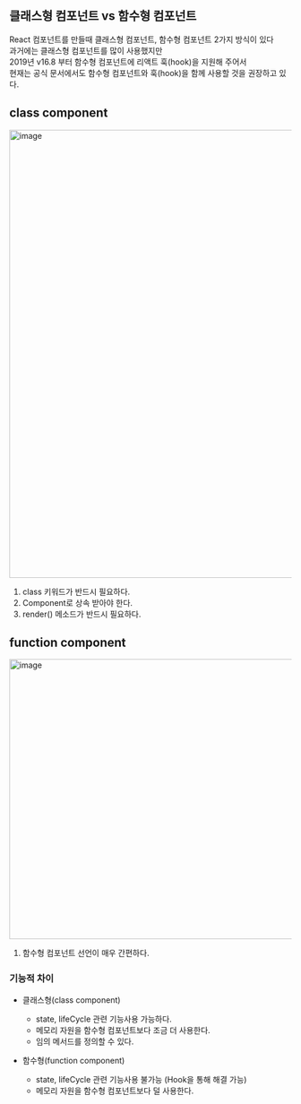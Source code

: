 ## 클래스형 컴포넌트 vs 함수형 컴포넌트

React 컴포넌트를 만들때 클래스형 컴포넌트, 함수형 컴포넌트 2가지 방식이 있다  
과거에는 클래스형 컴포넌트를 많이 사용했지만  
2019년 v16.8 부터 함수형 컴포넌트에 리액트 훅(hook)을 지원해 주어서  
현재는 공식 문서에서도 함수형 컴포넌트와 훅(hook)을 함께 사용할 것을 권장하고 있다.   


## class component
<img src="https://img1.daumcdn.net/thumb/R1280x0/?scode=mtistory2&fname=https%3A%2F%2Fblog.kakaocdn.net%2Fdn%2Fb8VeTX%2FbtrTa5UxQJB%2FRrneVKfMAPj6ZYXMAfHLD1%2Fimg.png" alt="image" width="800" height="auto">

1. class 키워드가 반드시 필요하다.
2. Component로 상속 받아야 한다. 
3. render() 메소드가 반드시 필요하다.

## function component
<img src="https://img1.daumcdn.net/thumb/R1280x0/?scode=mtistory2&fname=https%3A%2F%2Fblog.kakaocdn.net%2Fdn%2FldRoV%2FbtrTbkw9fPf%2FNJsOT1rrmViz3ttY1N41K0%2Fimg.png" alt="image" width="800" height="500">   

1. 함수형 컴포넌트 선언이 매우 간편하다.


### 기능적 차이

- 클래스형(class component)
  - state, lifeCycle 관련 기능사용 가능하다.
  - 메모리 자원을 함수형 컴포넌트보다 조금 더 사용한다.
  - 임의 메서드를 정의할 수 있다.

- 함수형(function component)
  - state, lifeCycle 관련 기능사용 불가능 (Hook을 통해 해결 가능)
  - 메모리 자원을 함수형 컴포넌트보다 덜 사용한다.
